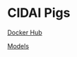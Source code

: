 # CIDAI Pigs

[Docker Hub](https://hub.docker.com/repository/docker/egracia/cidai_pigs/general)

[Models](https://github.com/edgarGracia/cidai_pigs/releases)

